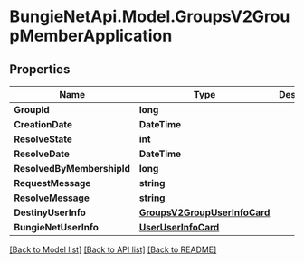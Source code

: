 
# BungieNetApi.Model.GroupsV2GroupMemberApplication

## Properties

Name | Type | Description | Notes
------------ | ------------- | ------------- | -------------
**GroupId** | **long** |  | [optional] 
**CreationDate** | **DateTime** |  | [optional] 
**ResolveState** | **int** |  | [optional] 
**ResolveDate** | **DateTime** |  | [optional] 
**ResolvedByMembershipId** | **long** |  | [optional] 
**RequestMessage** | **string** |  | [optional] 
**ResolveMessage** | **string** |  | [optional] 
**DestinyUserInfo** | [**GroupsV2GroupUserInfoCard**](GroupsV2GroupUserInfoCard.md) |  | [optional] 
**BungieNetUserInfo** | [**UserUserInfoCard**](UserUserInfoCard.md) |  | [optional] 

[[Back to Model list]](../README.md#documentation-for-models)
[[Back to API list]](../README.md#documentation-for-api-endpoints)
[[Back to README]](../README.md)

